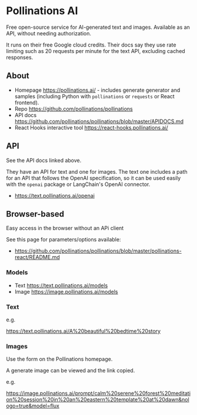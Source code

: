 # Pollinations AI

Free open-source service for AI-generated text and images. Available as an API, without needing authorization.

It runs on their free Google cloud credits. Their docs say they use rate limiting such as 20 requests per minute for the text API, excluding cached responses.

## About

- Homepage https://pollinations.ai/ - includes generate generator and samples (including Python with `pollinations` or `requests` or React frontend).
- Repo https://github.com/pollinations/pollinations
- API docs https://github.com/pollinations/pollinations/blob/master/APIDOCS.md
- React Hooks interactive tool https://react-hooks.pollinations.ai/

## API

See the API docs linked above.

They have an API for text and one for images. The text one includes a path for an API that follows the OpenAI specification, so it can be used easily with the `openai` package or LangChain's OpenAI connector.

- https://text.pollinations.ai/openai

## Browser-based

Easy access in the browser without an APi client

See this page for parameters/options available:

- https://github.com/pollinations/pollinations/blob/master/pollinations-react/README.md

### Models

- Text https://text.pollinations.ai/models
- Image https://image.pollinations.ai/models

### Text

e.g.

https://text.pollinations.ai/A%20beautiful%20bedtime%20story


### Images

Use the form on the Pollinations homepage.

A generate image can be viewed and the link copied.

e.g.

https://image.pollinations.ai/prompt/calm%20serene%20forest%20meditation%20session%20in%20an%20eastern%20template%20at%20dawn&nologo=true&model=flux
